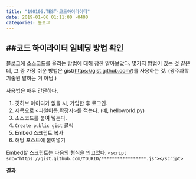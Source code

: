 ```yaml
---
title: "190106.TEST-코드하이라이터"
date: 2019-01-06 01:11:00 -0400
categories: 블로그
---
```



##코드 하이라이터 임베딩 방법 확인
---

블로그에 소스코드를 올리는 방법에 대해 잠깐 알아보았다.
몇가지 방법이 있는 것 같은데, 그 중 가장 쉬운 방법은 gist(https://gist.github.com/)를 사용하는 것.
(광주과학기술원 말하는 거 아님.)

사용법은 매우 간단하다.<br>

1. 깃허브 아이디가 없을 시, 가입한 후 로그인.
2. 제목으로 <파일이름.확장자>를 적는다. (예, helloworld.py)
3. 소스코드를 붙여 넣는다.
4. `Create public gist` 클릭
5. Embed 스크립트 복사
6. 해당 포스트에 붙여넣기




Embed할 스크립트는 다음의 형식을 띄고있다.
```<script src="https://gist.github.com/YOURID/*****************.js"></script>```

**결과**
<script src="https://gist.github.com/ChoiSeongWoo/6b00e535009963b6d24d84ac79825979.js"></script>

